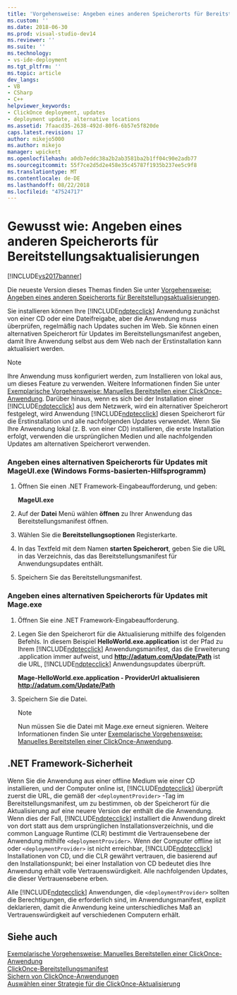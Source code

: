 ```yaml
---
title: 'Vorgehensweise: Angeben eines anderen Speicherorts für Bereitstellungsaktualisierungen | Microsoft-Dokumentation'
ms.custom: ''
ms.date: 2018-06-30
ms.prod: visual-studio-dev14
ms.reviewer: ''
ms.suite: ''
ms.technology:
- vs-ide-deployment
ms.tgt_pltfrm: ''
ms.topic: article
dev_langs:
- VB
- CSharp
- C++
helpviewer_keywords:
- ClickOnce deployment, updates
- deployment update, alternative locations
ms.assetid: 7faacd35-2638-492d-80f6-6b57e5f820de
caps.latest.revision: 17
author: mikejo5000
ms.author: mikejo
manager: wpickett
ms.openlocfilehash: a0db7eddc38a2b2ab3581ba2b1ff04c90e2adb77
ms.sourcegitcommit: 55f7ce2d5d2e458e35c45787f1935b237ee5c9f8
ms.translationtype: MT
ms.contentlocale: de-DE
ms.lasthandoff: 08/22/2018
ms.locfileid: "47524717"
---
```

# <a name="how-to-specify-an-alternate-location-for-deployment-updates"></a>Gewusst wie: Angeben eines anderen Speicherorts für Bereitstellungsaktualisierungen
[!INCLUDE[vs2017banner](../includes/vs2017banner.md)]

Die neueste Version dieses Themas finden Sie unter [Vorgehensweise: Angeben eines anderen Speicherorts für Bereitstellungsaktualisierungen](https://docs.microsoft.com/visualstudio/deployment/how-to-specify-an-alternate-location-for-deployment-updates).  
  
Sie installieren können Ihre [!INCLUDE[ndptecclick](../includes/ndptecclick-md.md)] Anwendung zunächst von einer CD oder eine Dateifreigabe, aber die Anwendung muss überprüfen, regelmäßig nach Updates suchen im Web. Sie können einen alternativen Speicherort für Updates im Bereitstellungsmanifest angeben, damit Ihre Anwendung selbst aus dem Web nach der Erstinstallation kann aktualisiert werden.  
  
> [!NOTE]
>  Ihre Anwendung muss konfiguriert werden, zum Installieren von lokal aus, um dieses Feature zu verwenden. Weitere Informationen finden Sie unter [Exemplarische Vorgehensweise: Manuelles Bereitstellen einer ClickOnce-Anwendung](../deployment/walkthrough-manually-deploying-a-clickonce-application.md). Darüber hinaus, wenn es sich bei der Installation einer [!INCLUDE[ndptecclick](../includes/ndptecclick-md.md)] aus dem Netzwerk, wird ein alternativer Speicherort festgelegt, wird Anwendung [!INCLUDE[ndptecclick](../includes/ndptecclick-md.md)] diesen Speicherort für die Erstinstallation und alle nachfolgenden Updates verwendet. Wenn Sie Ihre Anwendung lokal (z. B. von einer CD) installieren, die erste Installation erfolgt, verwenden die ursprünglichen Medien und alle nachfolgenden Updates am alternativen Speicherort verwenden.  
  
### <a name="specifying-an-alternate-location-for-updates-by-using-mageuiexe-windows-forms-based-utility"></a>Angeben eines alternativen Speicherorts für Updates mit MageUI.exe (Windows Forms-basierten-Hilfsprogramm)  
  
1.  Öffnen Sie einen .NET Framework-Eingabeaufforderung, und geben:  
  
     **MageUI.exe**  
  
2.  Auf der **Datei** Menü wählen **öffnen** zu Ihrer Anwendung das Bereitstellungsmanifest öffnen.  
  
3.  Wählen Sie die **Bereitstellungsoptionen** Registerkarte.  
  
4.  In das Textfeld mit dem Namen **starten Speicherort**, geben Sie die URL in das Verzeichnis, das das Bereitstellungsmanifest für Anwendungsupdates enthält.  
  
5.  Speichern Sie das Bereitstellungsmanifest.  
  
### <a name="specifying-an-alternate-location-for-updates-by-using-mageexe"></a>Angeben eines alternativen Speicherorts für Updates mit Mage.exe  
  
1.  Öffnen Sie eine .NET Framework-Eingabeaufforderung.  
  
2.  Legen Sie den Speicherort für die Aktualisierung mithilfe des folgenden Befehls. In diesem Beispiel **HelloWorld.exe.application** ist der Pfad zu Ihrem [!INCLUDE[ndptecclick](../includes/ndptecclick-md.md)] Anwendungsmanifest, das die Erweiterung .application immer aufweist, und **http://adatum.com/Update/Path** ist die URL, [!INCLUDE[ndptecclick](../includes/ndptecclick-md.md)] Anwendungsupdates überprüft.  
  
     **Mage-HelloWorld.exe.application - ProviderUrl aktualisieren http://adatum.com/Update/Path**  
  
3.  Speichern Sie die Datei.  
  
    > [!NOTE]
    >  Nun müssen Sie die Datei mit Mage.exe erneut signieren. Weitere Informationen finden Sie unter [Exemplarische Vorgehensweise: Manuelles Bereitstellen einer ClickOnce-Anwendung](../deployment/walkthrough-manually-deploying-a-clickonce-application.md).  
  
## <a name="net-framework-security"></a>.NET Framework-Sicherheit  
 Wenn Sie die Anwendung aus einer offline Medium wie einer CD installieren, und der Computer online ist, [!INCLUDE[ndptecclick](../includes/ndptecclick-md.md)] überprüft zuerst die URL, die gemäß der `<deploymentProvider>` -Tag im Bereitstellungsmanifest, um zu bestimmen, ob der Speicherort für die Aktualisierung auf eine neuere Version der enthält die die Anwendung. Wenn dies der Fall, [!INCLUDE[ndptecclick](../includes/ndptecclick-md.md)] installiert die Anwendung direkt von dort statt aus dem ursprünglichen Installationsverzeichnis, und die common Language Runtime (CLR) bestimmt die Vertrauensebene der Anwendung mithilfe `<deploymentProvider>`. Wenn der Computer offline ist oder `<deploymentProvider>` ist nicht erreichbar, [!INCLUDE[ndptecclick](../includes/ndptecclick-md.md)] Installationen von CD, und die CLR gewährt vertrauen, die basierend auf den Installationspunkt; bei einer Installation von CD bedeutet dies Ihre Anwendung erhält volle Vertrauenswürdigkeit. Alle nachfolgenden Updates, die dieser Vertrauensebene erben.  
  
 Alle [!INCLUDE[ndptecclick](../includes/ndptecclick-md.md)] Anwendungen, die `<deploymentProvider>` sollten die Berechtigungen, die erforderlich sind, im Anwendungsmanifest, explizit deklarieren, damit die Anwendung keine unterschiedliches Maß an Vertrauenswürdigkeit auf verschiedenen Computern erhält.  
  
## <a name="see-also"></a>Siehe auch  
 [Exemplarische Vorgehensweise: Manuelles Bereitstellen einer ClickOnce-Anwendung](../deployment/walkthrough-manually-deploying-a-clickonce-application.md)   
 [ClickOnce-Bereitstellungsmanifest](../deployment/clickonce-deployment-manifest.md)   
 [Sichern von ClickOnce-Anwendungen](../deployment/securing-clickonce-applications.md)   
 [Auswählen einer Strategie für die ClickOnce-Aktualisierung](../deployment/choosing-a-clickonce-update-strategy.md)



